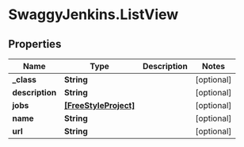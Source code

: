 # SwaggyJenkins.ListView

## Properties

Name | Type | Description | Notes
------------ | ------------- | ------------- | -------------
**_class** | **String** |  | [optional] 
**description** | **String** |  | [optional] 
**jobs** | [**[FreeStyleProject]**](FreeStyleProject.md) |  | [optional] 
**name** | **String** |  | [optional] 
**url** | **String** |  | [optional] 


